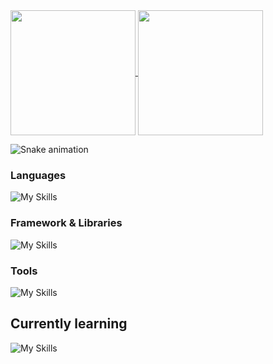      
<a href="https://github.com/fermariano/github-readme-stats">
  <img height=200 align="center" src="https://github-readme-stats.vercel.app/api?username=fermariano&theme=tokyonight" />
</a>
<a href="https://github.com/fermariano/convoychat">
  <img height=200 align="center" src="https://github-readme-stats.vercel.app/api/top-langs?username=fermariano&layout=compact&langs_count=8&card_width=250&theme=tokyonight" />
</a>

![Snake animation](https://github.com/fermariano/fermariano/blob/output/github-contribution-grid-snake.svg)

### Languages
![My Skills](https://skillicons.dev/icons?i=java,js,html,css,c,cpp,cs)

### Framework & Libraries
![My Skills](https://skillicons.dev/icons?i=bootstrap)

### Tools
![My Skills](https://skillicons.dev/icons?i=git,github,vscode,figma,discord,)

## Currently learning
![My Skills](https://skillicons.dev/icons?i=java,nodejs,ts)

